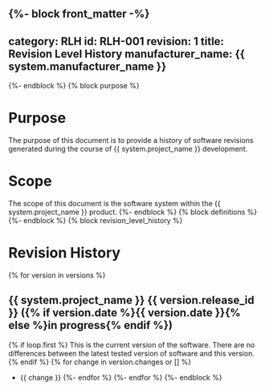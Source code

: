 {%- block front_matter -%}
---
category: RLH
id: RLH-001
revision: 1
title: Revision Level History
manufacturer_name: {{ system.manufacturer_name }}
---
{%- endblock %}
{% block purpose %}
# Purpose

The purpose of this document is to provide a history of software revisions generated during the course of {{ system.project_name }} development.

# Scope

The scope of this document is the software system within the {{ system.project_name }} product.
{%- endblock %}
{% block definitions %}
{%- endblock %}
{% block revision_level_history %}
# Revision History
{% for version in versions %}
## {{ system.project_name }} {{ version.release_id }} ({% if version.date %}{{ version.date }}{% else %}in progress{% endif %})
{% if loop.first %}
This is the current version of the software.  There are no differences between the latest tested version of software and this version.
{% endif %}
{% for change in version.changes or [] %}
- {{ change }}
{%- endfor %}
{%- endfor %}
{%- endblock %}
